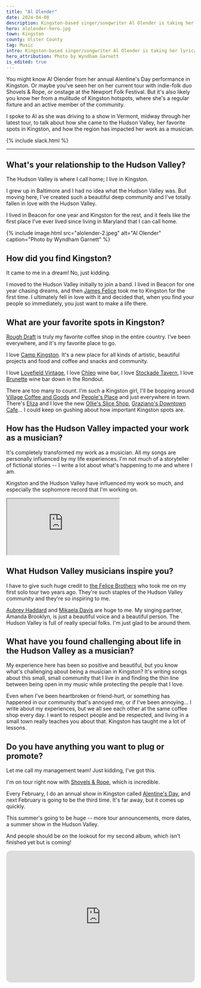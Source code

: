```yaml
---
title: "Al Olender"
date: 2024-04-08
description: Kingston-based singer/songwriter Al Olender is taking her lyrical, Hudson Valley-infused music on the road.
hero: alolender-hero.jpg
town: Kingston
county: Ulster County
tag: Music
intro: Kingston-based singer/songwriter Al Olender is taking her lyrical, Hudson Valley-infused music on the road.
hero_attribution: Photo by Wyndham Garnett
is_edited: true
---
```


You might know Al Olender from her annual Alentine's Day performance in Kingston. Or maybe you've seen her on her current tour with indie-folk duo Shovels & Rope, or onstage at the Newport Folk Festival. But it's also likely you know her from a mulitude of Kingston hotspots, where she's a regular fixture and an active member of the community.

I spoke to Al as she was driving to a show in Vermont, midway through her latest tour, to talk about how she came to the Hudson Valley, her favorite spots in Kingston, and how the region has impacted her work as a musician.

{% include slack.html %}

---

## What's your relationship to the Hudson Valley?

The Hudson Valley is where I call home; I live in Kingston.

I grew up in Baltimore and I had no idea what the Hudson Valley was. But moving here, I've created such a beautiful deep community and I've totally fallen in love with the Hudson Valley.

I lived in Beacon for one year and Kingston for the rest, and it feels like the first place I've ever lived since living in Maryland that I can call home.

{% include image.html src="alolender-2.jpeg" alt="Al Olender" caption="Photo by Wyndham Garnett" %}

## How did you find Kingston?

It came to me in a dream! No, just kidding.

I moved to the Hudson Valley initially to join a band. I lived in Beacon for one year chasing dreams, and then [James Felice](https://en.wikipedia.org/wiki/The_Felice_Brothers) took me to Kingston for the first time. I ultimately fell in love with it and decided that, when you find your people so immediately, you just want to make a life there.

## What are your favorite spots in Kingston?

[Rough Draft](https://www.roughdraftny.com/) is truly my favorite coffee shop in the entire country. I've been everywhere, and it's my favorite place to go.

I love [Camp Kingston](https://www.campkingston.com/). It's a new place for all kinds of artistic, beautiful projects and food and coffee and snacks and community.

I love [Lovefield Vintage](https://www.lovefieldvintage.com/), I love [Chleo](https://www.chleovin.com/) wine bar, I love [Stockade Tavern](https://www.stockadetavern.com/), I love [Brunette](https://www.brunettewinebar.com/) wine bar down in the Rondout.

There are too many to count. I'm such a Kingston girl, I'll be bopping around [Village Coffee and Goods](https://www.villagecoffeeandgoods.com/) and [People's Place](https://www.peoplesplace.org/) and just everywhere in town. There's [Eliza](https://www.elizakingston.com/) and I love the new [Ollie's Slice Shop](https://www.olliessliceshop.com/), [Graziano's Downtown Cafe](https://www.grazianosdowntowncafe.com/)... I could keep on gushing about how important Kingston spots are.

## How has the Hudson Valley impacted your work as a musician?

It's completely transformed my work as a musician. All my songs are personally influenced by my life experiences. I'm not much of a storyteller of fictional stories -- I write a lot about what's happening to me and where I am.

Kingston and the Hudson Valley have influenced my work so much, and especially the sophomore record that I'm working on.

<iframe class="w-full aspect-video" src="https://www.youtube.com/embed/m9bqFFTIHw0?si=A1GwKa-_Dem7wt16"></iframe>

## What Hudson Valley musicians inspire you?

I have to give such huge credit to [the Felice Brothers](https://www.thefelicebrothers.com/) who took me on my first solo tour two years ago. They're such staples of the Hudson Valley community and they're so inspiring to me.

[Aubrey Haddard](https://www.aubreyhaddard.com/) and [Mikaela Davis](https://www.mikaeladavis.com/) are huge to me. My singing partner, Amanda Brooklyn, is just a beautiful voice and a beautiful person. The Hudson Valley is full of really special folks. I'm just glad to be around them.

## What have you found challenging about life in the Hudson Valley as a musician?

My experience here has been so positive and beautiful, but you know what's challenging about being a musician in Kingston? It's writing songs about this small, small community that I live in and finding the thin line between being open in my music while protecting the people that I love.

Even when I've been heartbroken or friend-hurt, or something has happened in our community that's annoyed me, or if I've been annoying... I write about my experiences, but we all see each other at the same coffee shop every day. I want to respect people and be respected, and living in a small town really teaches you about that. Kingston has taught me a lot of lessons.

## Do you have anything you want to plug or promote?

Let me call my management team! Just kidding, I've got this.

I'm on tour right now with [Shovels & Rope](https://www.shovelsandrope.com/), which is incredible.

Every February, I do an annual show in Kingston called [Alentine's Day](https://www.tixr.com/groups/impactconcerts/events/alentine-s-day-58938), and next February is going to be the third time. It's far away, but it comes up quickly.

This summer's going to be huge -- more tour announcements, more dates, a summer show in the Hudson Valley.

And people should be on the lookout for my second album, which isn't finished yet but is coming!

<iframe style="border-radius:12px" src="https://open.spotify.com/embed/album/5np1yG0cCdcosGySTt2hhG?utm_source=generator&theme=0" width="100%" height="352" frameBorder="0" allowfullscreen="" allow="autoplay; clipboard-write; encrypted-media; fullscreen; picture-in-picture" loading="lazy"></iframe>
